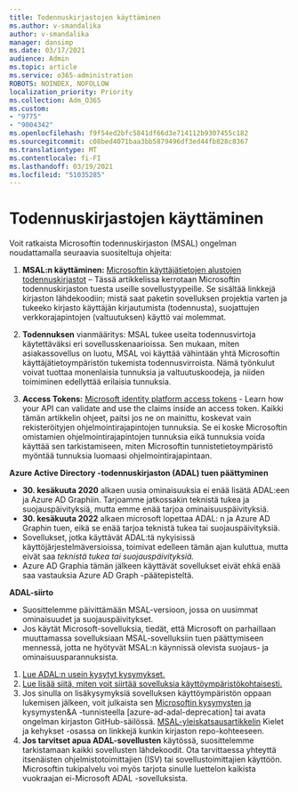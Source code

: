 ```yaml
---
title: Todennuskirjastojen käyttäminen
ms.author: v-smandalika
author: v-smandalika
manager: dansimp
ms.date: 03/17/2021
audience: Admin
ms.topic: article
ms.service: o365-administration
ROBOTS: NOINDEX, NOFOLLOW
localization_priority: Priority
ms.collection: Adm_O365
ms.custom:
- "9775"
- "9004342"
ms.openlocfilehash: f9f54ed2bfc5841df66d3e714112b9307455c182
ms.sourcegitcommit: c08bed4071baa3bb5879496df3ed44fb828c8367
ms.translationtype: MT
ms.contentlocale: fi-FI
ms.lasthandoff: 03/19/2021
ms.locfileid: "51035285"
---
```

# <a name="working-with-authentication-libraries"></a>Todennuskirjastojen käyttäminen

Voit ratkaista Microsoftin todennuskirjaston (MSAL) ongelman noudattamalla seuraavia suositeltuja ohjeita:

1. **MSAL:n käyttäminen:** [Microsoftin käyttäjätietojen alustojen todennuskirjastot](https://docs.microsoft.com/azure/active-directory/develop/reference-v2-libraries) – Tässä artikkelissa kerrotaan Microsoftin todennuskirjaston tuesta useille sovellustyypeille. Se sisältää linkkejä kirjaston lähdekoodiin; mistä saat paketin sovelluksen projektia varten ja tukeeko kirjasto käyttäjän kirjautumista (todennusta), suojattujen verkkorajapintojen (valtuutuksen) käyttö vai molemmat.

2. **Todennuksen** vianmääritys: MSAL tukee useita todennusvirtoja käytettäväksi eri sovellusskenaarioissa. Sen mukaan, miten asiakassovellus on luotu, MSAL voi käyttää vähintään yhtä Microsoftin käyttäjätietoympäristön tukemista todennusvirroista. Nämä työnkulut voivat tuottaa monenlaisia tunnuksia ja valtuutuskoodeja, ja niiden toimiminen edellyttää erilaisia tunnuksia.

3. **Access Tokens:** [Microsoft identity platform access tokens](https://docs.microsoft.com/azure/active-directory/develop/access-tokens) - Learn how your API can validate and use the claims inside an access token. Kaikki tämän artikkelin ohjeet, paitsi jos ne on mainittu, koskevat vain rekisteröityjen ohjelmointirajapintojen tunnuksia. Se ei koske Microsoftin omistamien ohjelmointirajapintojen tunnuksia eikä tunnuksia voida käyttää sen tarkistamiseen, miten Microsoftin tunnistetietoympäristö myöntää tunnuksia luomaasi ohjelmointirajapintaan.

**Azure Active Directory -todennuskirjaston (ADAL) tuen päättyminen**

- **30. kesäkuuta 2020** alkaen uusia ominaisuuksia ei enää lisätä ADAL:een ja Azure AD Graphiin. Tarjoamme jatkossakin teknistä tukea ja suojauspäivityksiä, mutta emme enää tarjoa ominaisuuspäivityksiä.
- **30. kesäkuuta 2022** alkaen microsoft lopettaa ADAL: n ja Azure AD Graphin tuen, eikä se enää tarjoa teknistä tukea tai suojauspäivityksiä.
- Sovellukset, jotka käyttävät ADAL:tä nykyisissä käyttöjärjestelmäversioissa, toimivat edelleen tämän ajan kuluttua, mutta eivät saa *teknistä tukea tai suojauspäivityksiä.*
- Azure AD Graphia tämän jälkeen käyttävät sovellukset eivät ehkä enää saa vastauksia Azure AD Graph -päätepisteltä.

**ADAL-siirto**

- Suosittelemme päivittämään MSAL-versioon, jossa on uusimmat ominaisuudet ja suojauspäivitykset.
- Jos käytät Microsoft-sovelluksia, tiedät, että Microsoft on parhaillaan muuttamassa sovelluksiaan MSAL-sovelluksiin tuen päättymiseen mennessä, jotta ne hyötyvät MSAL:n käynnissä olevista suojaus- ja ominaisuusparannuksista.

1. [Lue ADAL:n usein kysytyt kysymykset.](https://docs.microsoft.com/azure/active-directory/develop/msal-migration#frequently-asked-questions-faq)
2. [Lue lisää siitä, miten voit siirtää sovelluksia käyttöympäristökohtaisesti.](https://docs.microsoft.com/azure/active-directory/develop/msal-migration#migration-guidance)
3. Jos sinulla on lisäkysymyksiä sovelluksen käyttöympäristön oppaan lukemisen jälkeen, voit julkaista sen [Microsoftin kysymysten ja](https://docs.microsoft.com/answers/topics/azure-ad-adal-deprecation.html) kysymysten&A -tunnisteella [azure-ad-adal-deprecation] tai avata ongelman kirjaston GitHub-säilössä. [MSAL-yleiskatsausartikkelin](https://docs.microsoft.com/azure/active-directory/develop/msal-overview#languages-and-frameworks) Kielet  ja kehykset -osassa on linkkejä kunkin kirjaston repo-kohteeseen.
4. **Jos tarvitset apua ADAL-sovellusten** käytössä, suosittelemme tarkistamaan kaikki sovellusten lähdekoodit. Ota tarvittaessa yhteyttä itsenäisten ohjelmistotoimittajien (ISV) tai sovellustoimittajien käyttöön. Microsoftin tukipalvelu voi myös tarjota sinulle luettelon kaikista vuokraajan ei-Microsoft ADAL -sovelluksista.







